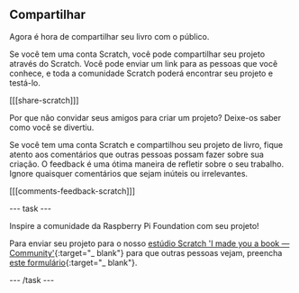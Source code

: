 ## Compartilhar

Agora é hora de compartilhar seu livro com o público.

Se você tem uma conta Scratch, você pode compartilhar seu projeto através do Scratch. Você pode enviar um link para as pessoas que você conhece, e toda a comunidade Scratch poderá encontrar seu projeto e testá-lo.

[[[share-scratch]]]

Por que não convidar seus amigos para criar um projeto? Deixe-os saber como você se divertiu.

Se você tem uma conta Scratch e compartilhou seu projeto de livro, fique atento aos comentários que outras pessoas possam fazer sobre sua criação. O feedback é uma ótima maneira de refletir sobre o seu trabalho. Ignore quaisquer comentários que sejam inúteis ou irrelevantes.

[[[comments-feedback-scratch]]]

--- task ---

Inspire a comunidade da Raspberry Pi Foundation com seu projeto!

Para enviar seu projeto para o nosso [estúdio Scratch 'I made you a book — Community'](https://scratch.mit.edu/studios/29092393){:target="_ blank"} para que outras pessoas vejam, preencha [este formulário](https://form.raspberrypi.org/f/community-project-submissions){:target="_ blank"}.

--- /task ---
